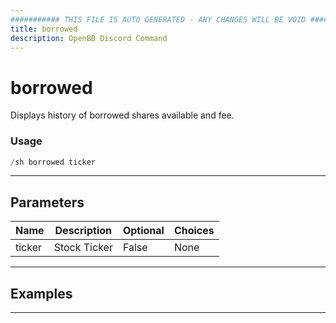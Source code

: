 ```yaml
---
########### THIS FILE IS AUTO GENERATED - ANY CHANGES WILL BE VOID ###########
title: borrowed
description: OpenBB Discord Command
---
```


# borrowed

Displays history of borrowed shares available and fee.

### Usage

```python wordwrap
/sh borrowed ticker
```

---

## Parameters

| Name | Description | Optional | Choices |
| ---- | ----------- | -------- | ------- |
| ticker | Stock Ticker | False | None |


---

## Examples


---
